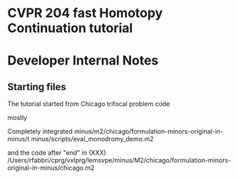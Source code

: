 # CVPR 204 fast Homotopy Continuation tutorial




# Developer Internal Notes

## Starting files
The tutorial started from Chicago trifocal problem code

mostly 

Completely integrated
minus/m2/chicago/formulation-minors-original-in-minus/t
minus/scripts/eval_monodromy_demo.m2

and the code after "end" in  (XXX)
/Users/rfabbri/cprg/vxlprg/lemsvpe/minus/M2/chicago/formulation-minors-original-in-minus/chicago.m2

